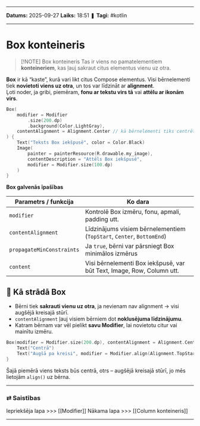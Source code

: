 ___

**Datums:** 2025-09-27
**Laiks:** 18:51
❚ **Tagi:** #kotlin 

---
# Box konteineris


> [!NOTE] Box konteineris
> Tas ir viens no pamatelementiem **konteineriem**, kas ļauj sakraut citus elementus vienu uz otra.

**Box** ir kā “kaste”, kurā vari likt citus Compose elementus.
Visi bērnelementi tiek **novietoti viens uz otra**, un tos var līdzināt ar **alignment**.    
Ļoti noder, ja gribi, piemēram, **fonu ar tekstu virs tā** vai **attēlu ar ikonām virs**.

```kotlin
Box(
    modifier = Modifier
        .size(200.dp)
        .background(Color.LightGray),
    contentAlignment = Alignment.Center // kā bērnelementi tiks centrēti
) {
    Text("Teksts Box iekšpusē", color = Color.Black)
    Image(
        painter = painterResource(R.drawable.my_image),
        contentDescription = "Attēls Box iekšpusē",
        modifier = Modifier.size(100.dp)
    )
}
```

**Box galvenās īpašības**

| Parametrs / funkcija      | Ko dara                                                               |
| ------------------------- | --------------------------------------------------------------------- |
| `modifier`                | Kontrolē Box izmēru, fonu, apmali, padding utt.                       |
| `contentAlignment`        | Līdzinājums visiem bērnelementiem (`TopStart`, `Center`, `BottomEnd`) |
| `propagateMinConstraints` | Ja `true`, bērni var pārsniegt Box minimālos izmērus                  |
| `content`                 | Visi bērnelementi Box iekšpusē, var būt Text, Image, Row, Column utt. |

## 🔗 Kā strādā Box

- Bērni tiek **sakrauti vienu uz otra**, ja nevienam nav alignment → visi augšējā kreisajā stūrī.
- `contentAlignment` ļauj visiem bērniem dot **noklusējuma līdzinājumu**.
- Katram bērnam var vēl pielikt **savu Modifier**, lai novietotu citur vai mainītu izmēru.

```kotlin
Box(modifier = Modifier.size(200.dp), contentAlignment = Alignment.Center) {
    Text("Centrā")
    Text("Augšā pa kreisi", modifier = Modifier.align(Alignment.TopStart))
}
```

Šajā piemērā viens teksts būs centrā, otrs – augšējā kreisajā stūrī, jo mēs lietojām `align()` uz bērna.

---
### ⇄ Saistības

Iepriekšēja lapa >>> [[Modifier]]
Nākama lapa >>> [[Column konteineris]]

---